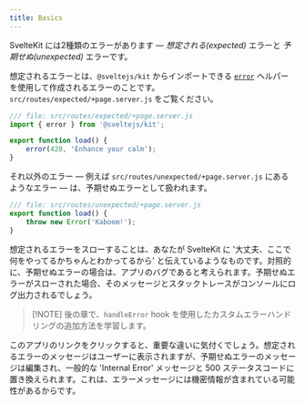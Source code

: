 ```yaml
---
title: Basics
---
```


SvelteKit には2種類のエラーがあります — _想定される(expected)_ エラーと _予期せぬ(unexpected)_ エラーです。

想定されるエラーとは、`@sveltejs/kit` からインポートできる [`error`](/docs/kit/@sveltejs-kit#error) ヘルパーを使用して作成されるエラーのことです。`src/routes/expected/+page.server.js` をご覧ください。

```js
/// file: src/routes/expected/+page.server.js
import { error } from '@sveltejs/kit';

export function load() {
	error(420, 'Enhance your calm');
}
```

それ以外のエラー — 例えば `src/routes/unexpected/+page.server.js` にあるようなエラー — は、予期せぬエラーとして扱われます。

```js
/// file: src/routes/unexpected/+page.server.js
export function load() {
	throw new Error('Kaboom!');
}
```

想定されるエラーをスローすることは、あなたが SvelteKit に '大丈夫、ここで何をやってるかちゃんとわかってるから' と伝えているようなものです。対照的に、予期せぬエラーの場合は、アプリのバグであると考えられます。予期せぬエラーがスローされた場合、そのメッセージとスタックトレースがコンソールにログ出力されるでしょう。

> [!NOTE] 後の章で、`handleError` hook を使用したカスタムエラーハンドリングの追加方法を学習します。

このアプリのリンクをクリックすると、重要な違いに気付くでしょう。想定されるエラーのメッセージはユーザーに表示されますが、予期せぬエラーのメッセージは編集され、一般的な 'Internal Error' メッセージと 500 ステータスコードに置き換えられます。これは、エラーメッセージには機密情報が含まれている可能性があるからです。

